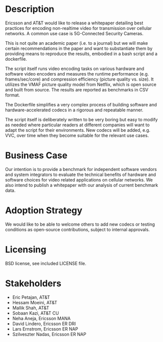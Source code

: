 # Description

Ericsson and AT&T would like to release a whitepaper detailing best practices
for encoding non-realtime video for transmission over cellular networks. A
common use case is 5G-Connected Security Cameras.

This is not quite an academic paper (i.e. to a journal) but we will make
certain recommendations in the paper and want to substantiate them by providing
means to reproduce the results, embodied in a bash script and a dockerfile.

The script itself runs video encoding tasks on various hardware and software
video encoders and measures the runtime performance (e.g. frames/sec/core) and
compression efficiency (picture quality vs. size). It utilizes the VMAF picture
quality model from Netflix, which is open source and built from source. The
results are reported as benchmarks in CSV format.

The Dockerfile simplifies a very complex process of building software and
hardware-accelerated codecs in a rigorous and repeatable manner.

The script itself is deliberately written to be very boring but easy to modify
as needed where particular readers at different companies will want to adapt
the script for their environments. New codecs will be added, e.g. VVC, over
time when they become suitable for the relevant use cases.

# Business Case
Our intention is to provide a benchmark for independent software vendors
and system integrators to evaluate the technical benefits of hardware and
software choices for video related applications on cellular networks. We
also intend to publish a whitepaper with our analysis of current benchmark
data.

# Adoption Strategy
We would like to be able to welcome others to add new codecs or testing conditions as open-source contributions, subject to internal approvals.

# Licensing
BSD license, see included LICENSE file.

# Stakeholders
- Eric Petajan, AT&T
- Hessam Moeini, AT&T
- Mallik Shah, AT&T
- Sobaan Kazi, AT&T CU
- Neha Aneja, Ericsson MANA
- David Lindero, Ericsson ER DRI
- Lars Ernstrom, Ericsson ER NAP
- Szilveszter Nadas, Ericsson ER NAP
